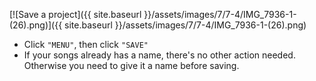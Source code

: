 ---
---

[![Save a project]({{ site.baseurl }}/assets/images/7/7-4/IMG_7936-1-(26).png)]({{
site.baseurl }}/assets/images/7/7-4/IMG_7936-1-(26).png)

- Click `"MENU"`, then click `"SAVE"`
- If your songs already has a name, there's no other action needed. Otherwise you need to give it a name before saving.

